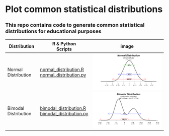 # Plot common statistical distributions
### This repo contains code to generate common statistical distributions for educational purposes

|Distribution| R & Python <br> Scripts                                                                                       |image|
|---|---------------------------------------------------------------------------------------------------------------|---|
|Normal Distribution| [normal_distribution.R](R/normal_distribution.R) <br> [normal_distribution.py](Python/normal_distribution.py) |![image of normal distribution with the empirical rule annotations](plots/normal_distribution.png)|
|Bimodal Distribution| [bimodal_distribution.R](R/bimodal_distribution.R) <br> [bimodal_distribution.py](Python/bimodal_distribution.py) |![bimodal distribution with Chebyshev's inequality annotations](plots/bimodal_Chebyshev-ineqality.png)|
